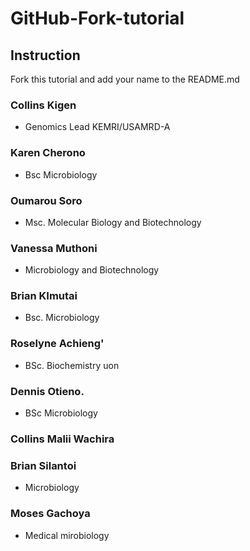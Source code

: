 # GitHub-Fork-tutorial 

## Instruction

Fork this tutorial and add your name to the README.md


### Collins Kigen

* Genomics Lead KEMRI/USAMRD-A


### Karen Cherono
* Bsc Microbiology

### Oumarou Soro

* Msc. Molecular Biology and Biotechnology

### Vanessa Muthoni

  * Microbiology and Biotechnology
 
### Brian KImutai

* Bsc. Microbiology

### Roselyne Achieng'

* BSc. Biochemistry uon

### Dennis Otieno.

* BSc Microbiology  

### Collins Malii Wachira


### Brian Silantoi
* Microbiology 

### Moses Gachoya

* Medical mirobiology

